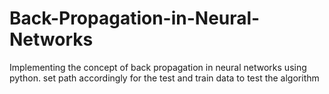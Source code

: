 # Back-Propagation-in-Neural-Networks
Implementing the concept of back propagation in neural networks using python. 
set path accordingly for the test and train data to test the algorithm 
